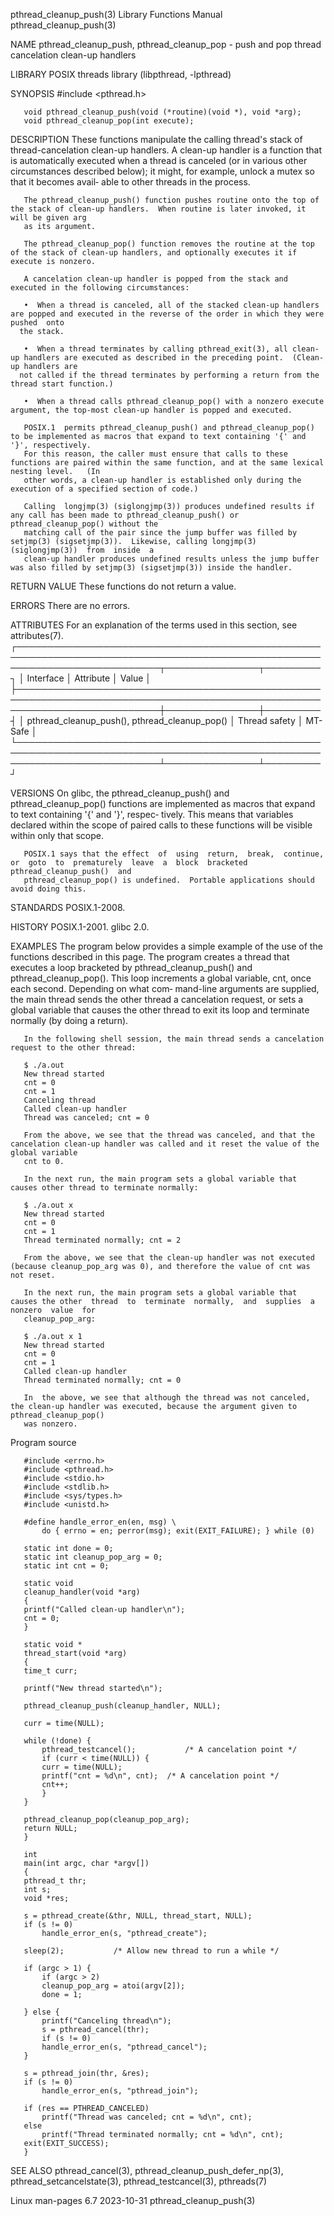 pthread_cleanup_push(3)						   Library Functions Manual					       pthread_cleanup_push(3)

NAME
       pthread_cleanup_push, pthread_cleanup_pop - push and pop thread cancelation clean-up handlers

LIBRARY
       POSIX threads library (libpthread, -lpthread)

SYNOPSIS
       #include <pthread.h>

       void pthread_cleanup_push(void (*routine)(void *), void *arg);
       void pthread_cleanup_pop(int execute);

DESCRIPTION
       These  functions manipulate the calling thread's stack of thread-cancelation clean-up handlers.	A clean-up handler is a function that is automatically
       executed when a thread is canceled (or in various other circumstances described below); it might, for example, unlock a mutex so that it becomes avail‐
       able to other threads in the process.

       The pthread_cleanup_push() function pushes routine onto the top of the stack of clean-up handlers.  When routine is later invoked, it will be given arg
       as its argument.

       The pthread_cleanup_pop() function removes the routine at the top of the stack of clean-up handlers, and optionally executes it if execute is nonzero.

       A cancelation clean-up handler is popped from the stack and executed in the following circumstances:

       •  When a thread is canceled, all of the stacked clean-up handlers are popped and executed in the reverse of the order in which they were  pushed  onto
	  the stack.

       •  When a thread terminates by calling pthread_exit(3), all clean-up handlers are executed as described in the preceding point.	(Clean-up handlers are
	  not called if the thread terminates by performing a return from the thread start function.)

       •  When a thread calls pthread_cleanup_pop() with a nonzero execute argument, the top-most clean-up handler is popped and executed.

       POSIX.1	permits pthread_cleanup_push() and pthread_cleanup_pop() to be implemented as macros that expand to text containing '{' and '}', respectively.
       For this reason, the caller must ensure that calls to these functions are paired within the same function, and at the same lexical nesting level.   (In
       other words, a clean-up handler is established only during the execution of a specified section of code.)

       Calling	longjmp(3) (siglongjmp(3)) produces undefined results if any call has been made to pthread_cleanup_push() or pthread_cleanup_pop() without the
       matching call of the pair since the jump buffer was filled by setjmp(3) (sigsetjmp(3)).	Likewise, calling longjmp(3)  (siglongjmp(3))  from  inside  a
       clean-up handler produces undefined results unless the jump buffer was also filled by setjmp(3) (sigsetjmp(3)) inside the handler.

RETURN VALUE
       These functions do not return a value.

ERRORS
       There are no errors.

ATTRIBUTES
       For an explanation of the terms used in this section, see attributes(7).
       ┌───────────────────────────────────────────────────────────────────────────────────────────────────────────────────────────┬───────────────┬─────────┐
       │ Interface														   │ Attribute	   │ Value   │
       ├───────────────────────────────────────────────────────────────────────────────────────────────────────────────────────────┼───────────────┼─────────┤
       │ pthread_cleanup_push(), pthread_cleanup_pop()										   │ Thread safety │ MT-Safe │
       └───────────────────────────────────────────────────────────────────────────────────────────────────────────────────────────┴───────────────┴─────────┘

VERSIONS
       On  glibc, the pthread_cleanup_push() and pthread_cleanup_pop() functions are implemented as macros that expand to text containing '{' and '}', respec‐
       tively.	This means that variables declared within the scope of paired calls to these functions will be visible within only that scope.

       POSIX.1 says that the effect  of	 using	return,	 break,	 continue,  or	goto  to  prematurely  leave  a	 block	bracketed  pthread_cleanup_push()  and
       pthread_cleanup_pop() is undefined.  Portable applications should avoid doing this.

STANDARDS
       POSIX.1-2008.

HISTORY
       POSIX.1-2001.  glibc 2.0.

EXAMPLES
       The  program  below  provides  a	 simple example of the use of the functions described in this page.  The program creates a thread that executes a loop
       bracketed by pthread_cleanup_push() and pthread_cleanup_pop().  This loop increments a global variable, cnt, once each second.  Depending on what  com‐
       mand-line  arguments are supplied, the main thread sends the other thread a cancelation request, or sets a global variable that causes the other thread
       to exit its loop and terminate normally (by doing a return).

       In the following shell session, the main thread sends a cancelation request to the other thread:

	   $ ./a.out
	   New thread started
	   cnt = 0
	   cnt = 1
	   Canceling thread
	   Called clean-up handler
	   Thread was canceled; cnt = 0

       From the above, we see that the thread was canceled, and that the cancelation clean-up handler was called and it reset the value of the global variable
       cnt to 0.

       In the next run, the main program sets a global variable that causes other thread to terminate normally:

	   $ ./a.out x
	   New thread started
	   cnt = 0
	   cnt = 1
	   Thread terminated normally; cnt = 2

       From the above, we see that the clean-up handler was not executed (because cleanup_pop_arg was 0), and therefore the value of cnt was not reset.

       In the next run, the main program sets a global variable that causes the other  thread  to  terminate  normally,	 and  supplies	a  nonzero  value  for
       cleanup_pop_arg:

	   $ ./a.out x 1
	   New thread started
	   cnt = 0
	   cnt = 1
	   Called clean-up handler
	   Thread terminated normally; cnt = 0

       In  the above, we see that although the thread was not canceled, the clean-up handler was executed, because the argument given to pthread_cleanup_pop()
       was nonzero.

   Program source

       #include <errno.h>
       #include <pthread.h>
       #include <stdio.h>
       #include <stdlib.h>
       #include <sys/types.h>
       #include <unistd.h>

       #define handle_error_en(en, msg) \
	       do { errno = en; perror(msg); exit(EXIT_FAILURE); } while (0)

       static int done = 0;
       static int cleanup_pop_arg = 0;
       static int cnt = 0;

       static void
       cleanup_handler(void *arg)
       {
	   printf("Called clean-up handler\n");
	   cnt = 0;
       }

       static void *
       thread_start(void *arg)
       {
	   time_t curr;

	   printf("New thread started\n");

	   pthread_cleanup_push(cleanup_handler, NULL);

	   curr = time(NULL);

	   while (!done) {
	       pthread_testcancel();	       /* A cancelation point */
	       if (curr < time(NULL)) {
		   curr = time(NULL);
		   printf("cnt = %d\n", cnt);  /* A cancelation point */
		   cnt++;
	       }
	   }

	   pthread_cleanup_pop(cleanup_pop_arg);
	   return NULL;
       }

       int
       main(int argc, char *argv[])
       {
	   pthread_t thr;
	   int s;
	   void *res;

	   s = pthread_create(&thr, NULL, thread_start, NULL);
	   if (s != 0)
	       handle_error_en(s, "pthread_create");

	   sleep(2);	       /* Allow new thread to run a while */

	   if (argc > 1) {
	       if (argc > 2)
		   cleanup_pop_arg = atoi(argv[2]);
	       done = 1;

	   } else {
	       printf("Canceling thread\n");
	       s = pthread_cancel(thr);
	       if (s != 0)
		   handle_error_en(s, "pthread_cancel");
	   }

	   s = pthread_join(thr, &res);
	   if (s != 0)
	       handle_error_en(s, "pthread_join");

	   if (res == PTHREAD_CANCELED)
	       printf("Thread was canceled; cnt = %d\n", cnt);
	   else
	       printf("Thread terminated normally; cnt = %d\n", cnt);
	   exit(EXIT_SUCCESS);
       }

SEE ALSO
       pthread_cancel(3), pthread_cleanup_push_defer_np(3), pthread_setcancelstate(3), pthread_testcancel(3), pthreads(7)

Linux man-pages 6.7							  2023-10-31						       pthread_cleanup_push(3)

